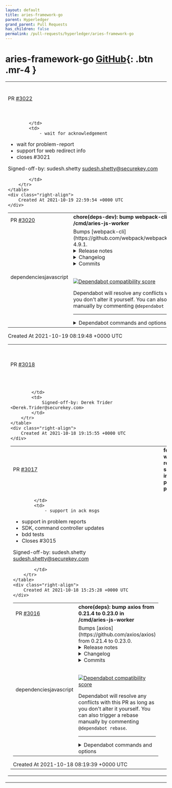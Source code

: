 ```yaml
---
layout: default
title: aries-framework-go
parent: Hyperledger
grand_parent: Pull Requests
has_children: false
permalink: /pull-requests/hyperledger/aries-framework-go
---
```


# aries-framework-go <span class="fs-3 right-align">[GitHub](https://github.com/hyperledger/aries-framework-go){: .btn .mr-4 }</span>


<div>
    <table>
        <tr>
            <td>
                PR <a href="https://github.com/hyperledger/aries-framework-go/pull/3022" class=".btn">#3022</a>
            </td>
            <td>
                <b>
                    feat: vcwallet presentproof - wait for done
                </b>
            </td>
        </tr>
        <tr>
            <td>
                
            </td>
            <td>
                - wait for acknowledgement
- wait for problem-report
- support for web redirect info
- closes #3021

Signed-off-by: sudesh.shetty <sudesh.shetty@securekey.com>

            </td>
        </tr>
    </table>
    <div class="right-align">
        Created At 2021-10-19 22:59:54 +0000 UTC
    </div>
</div>

<div>
    <table>
        <tr>
            <td>
                PR <a href="https://github.com/hyperledger/aries-framework-go/pull/3020" class=".btn">#3020</a>
            </td>
            <td>
                <b>
                    chore(deps-dev): bump webpack-cli from 4.8.0 to 4.9.1 in /cmd/aries-js-worker
                </b>
            </td>
        </tr>
        <tr>
            <td>
                <span class="chip">dependencies</span><span class="chip">javascript</span>
            </td>
            <td>
                Bumps [webpack-cli](https://github.com/webpack/webpack-cli) from 4.8.0 to 4.9.1.
<details>
<summary>Release notes</summary>
<p><em>Sourced from <a href="https://github.com/webpack/webpack-cli/releases">webpack-cli's releases</a>.</em></p>
<blockquote>
<h2>v4.9.1</h2>
<h2><a href="https://github.com/webpack/webpack-cli/compare/webpack-cli@4.9.0...webpack-cli@4.9.1">4.9.1</a> (2021-10-18)</h2>
<h3>Bug Fixes</h3>
<ul>
<li>compatibility with dynamic <code>import</code> (<a href="https://github-redirect.dependabot.com/webpack/webpack-cli/issues/3006">#3006</a>) (<a href="https://github.com/webpack/webpack-cli/commit/6a9aac99665f0d2f2f0c58c757c6befbc7734c8f">6a9aac9</a>)</li>
</ul>
<h2>v4.9.0</h2>
<h1><a href="https://github.com/webpack/webpack-cli/compare/webpack-cli@4.8.0...webpack-cli@4.9.0">4.9.0</a> (2021-10-06)</h1>
<h3>Bug Fixes</h3>
<ul>
<li>handle <code>undefined</code> and empty configuration export (<a href="https://github-redirect.dependabot.com/webpack/webpack-cli/issues/2930">#2930</a>) (<a href="https://github.com/webpack/webpack-cli/commit/9b9040e97c1d7a68d0757c05a67fb0fc8184b827">9b9040e</a>)</li>
</ul>
<h3>Features</h3>
<ul>
<li>allow to run commands without webpack installation where it is unnecessary (<a href="https://github-redirect.dependabot.com/webpack/webpack-cli/issues/2907">#2907</a>) (<a href="https://github.com/webpack/webpack-cli/commit/603041d7e6a9b764bd79d1a8effd22a3e0f019cb">603041d</a>)</li>
</ul>
</blockquote>
</details>
<details>
<summary>Changelog</summary>
<p><em>Sourced from <a href="https://github.com/webpack/webpack-cli/blob/master/CHANGELOG.md">webpack-cli's changelog</a>.</em></p>
<blockquote>
<h2><a href="https://github.com/webpack/webpack-cli/compare/webpack-cli@4.9.0...webpack-cli@4.9.1">4.9.1</a> (2021-10-18)</h2>
<h3>Bug Fixes</h3>
<ul>
<li>compatibility with dynamic <code>import</code> (<a href="https://github-redirect.dependabot.com/webpack/webpack-cli/issues/3006">#3006</a>) (<a href="https://github.com/webpack/webpack-cli/commit/6a9aac99665f0d2f2f0c58c757c6befbc7734c8f">6a9aac9</a>)</li>
</ul>
<h1><a href="https://github.com/webpack/webpack-cli/compare/webpack-cli@4.8.0...webpack-cli@4.9.0">4.9.0</a> (2021-10-06)</h1>
<h3>Bug Fixes</h3>
<ul>
<li>handle <code>undefined</code> and empty configuration export (<a href="https://github-redirect.dependabot.com/webpack/webpack-cli/issues/2930">#2930</a>) (<a href="https://github.com/webpack/webpack-cli/commit/9b9040e97c1d7a68d0757c05a67fb0fc8184b827">9b9040e</a>)</li>
</ul>
<h3>Features</h3>
<ul>
<li>allow to run commands without webpack installation where it is unnecessary (<a href="https://github-redirect.dependabot.com/webpack/webpack-cli/issues/2907">#2907</a>) (<a href="https://github.com/webpack/webpack-cli/commit/603041d7e6a9b764bd79d1a8effd22a3e0f019cb">603041d</a>)</li>
</ul>
</blockquote>
</details>
<details>
<summary>Commits</summary>
<ul>
<li><a href="https://github.com/webpack/webpack-cli/commit/c5415fc9e755ceea5047a7c21b5bd19c92902b1d"><code>c5415fc</code></a> chore(release): publish new version</li>
<li><a href="https://github.com/webpack/webpack-cli/commit/6a9aac99665f0d2f2f0c58c757c6befbc7734c8f"><code>6a9aac9</code></a> fix: compatibility with dynamic <code>import</code> (<a href="https://github-redirect.dependabot.com/webpack/webpack-cli/issues/3006">#3006</a>)</li>
<li><a href="https://github.com/webpack/webpack-cli/commit/5a510434f2754ea61c046dbc2ba071f40e17d87c"><code>5a51043</code></a> chore(deps-dev): bump jest from 27.2.5 to 27.3.0 (<a href="https://github-redirect.dependabot.com/webpack/webpack-cli/issues/3008">#3008</a>)</li>
<li><a href="https://github.com/webpack/webpack-cli/commit/a161adfc14143c358943ebf06380a73a3331b653"><code>a161adf</code></a> chore(deps-dev): bump ts-jest from 27.0.6 to 27.0.7 (<a href="https://github-redirect.dependabot.com/webpack/webpack-cli/issues/3007">#3007</a>)</li>
<li><a href="https://github.com/webpack/webpack-cli/commit/7080a2069a507cab5639112bbd8bd93b66d49bcf"><code>7080a20</code></a> chore: update docs (<a href="https://github-redirect.dependabot.com/webpack/webpack-cli/issues/3003">#3003</a>)</li>
<li><a href="https://github.com/webpack/webpack-cli/commit/817c9e80a12636a851d13f119864e34536c598e5"><code>817c9e8</code></a> chore(deps-dev): bump ts-jest from 27.0.5 to 27.0.6 (<a href="https://github-redirect.dependabot.com/webpack/webpack-cli/issues/3002">#3002</a>)</li>
<li><a href="https://github.com/webpack/webpack-cli/commit/f7ec4690d6f558316b3214f640673bfa475e413c"><code>f7ec469</code></a> chore(deps-dev): bump webpack from 5.58.1 to 5.58.2 (<a href="https://github-redirect.dependabot.com/webpack/webpack-cli/issues/3001">#3001</a>)</li>
<li><a href="https://github.com/webpack/webpack-cli/commit/0b17a3daa41e268b405d6be1d432322ab5a88e7d"><code>0b17a3d</code></a> chore(deps-dev): bump webpack-bundle-analyzer</li>
<li><a href="https://github.com/webpack/webpack-cli/commit/b967fa3c983709eebdcbc8d113b5f559631ad412"><code>b967fa3</code></a> chore(deps-dev): bump typescript</li>
<li><a href="https://github.com/webpack/webpack-cli/commit/2e0b97d95bfd4106f607cf88ec0624ef774efc3a"><code>2e0b97d</code></a> chore(deps-dev): bump webpack from 5.58.0 to 5.58.1 (<a href="https://github-redirect.dependabot.com/webpack/webpack-cli/issues/2996">#2996</a>)</li>
<li>Additional commits viewable in <a href="https://github.com/webpack/webpack-cli/compare/webpack-cli@4.8.0...webpack-cli@4.9.1">compare view</a></li>
</ul>
</details>
<br />


[![Dependabot compatibility score](https://dependabot-badges.githubapp.com/badges/compatibility_score?dependency-name=webpack-cli&package-manager=npm_and_yarn&previous-version=4.8.0&new-version=4.9.1)](https://docs.github.com/en/github/managing-security-vulnerabilities/about-dependabot-security-updates#about-compatibility-scores)

Dependabot will resolve any conflicts with this PR as long as you don't alter it yourself. You can also trigger a rebase manually by commenting `@dependabot rebase`.

[//]: # (dependabot-automerge-start)
[//]: # (dependabot-automerge-end)

---

<details>
<summary>Dependabot commands and options</summary>
<br />

You can trigger Dependabot actions by commenting on this PR:
- `@dependabot rebase` will rebase this PR
- `@dependabot recreate` will recreate this PR, overwriting any edits that have been made to it
- `@dependabot merge` will merge this PR after your CI passes on it
- `@dependabot squash and merge` will squash and merge this PR after your CI passes on it
- `@dependabot cancel merge` will cancel a previously requested merge and block automerging
- `@dependabot reopen` will reopen this PR if it is closed
- `@dependabot close` will close this PR and stop Dependabot recreating it. You can achieve the same result by closing it manually
- `@dependabot ignore this major version` will close this PR and stop Dependabot creating any more for this major version (unless you reopen the PR or upgrade to it yourself)
- `@dependabot ignore this minor version` will close this PR and stop Dependabot creating any more for this minor version (unless you reopen the PR or upgrade to it yourself)
- `@dependabot ignore this dependency` will close this PR and stop Dependabot creating any more for this dependency (unless you reopen the PR or upgrade to it yourself)


</details>
            </td>
        </tr>
    </table>
    <div class="right-align">
        Created At 2021-10-19 08:19:48 +0000 UTC
    </div>
</div>

<div>
    <table>
        <tr>
            <td>
                PR <a href="https://github.com/hyperledger/aries-framework-go/pull/3018" class=".btn">#3018</a>
            </td>
            <td>
                <b>
                    docs: Add clarification to Next method in Iterator interface
                </b>
            </td>
        </tr>
        <tr>
            <td>
                
            </td>
            <td>
                Signed-off-by: Derek Trider <Derek.Trider@securekey.com>
            </td>
        </tr>
    </table>
    <div class="right-align">
        Created At 2021-10-18 19:15:55 +0000 UTC
    </div>
</div>

<div>
    <table>
        <tr>
            <td>
                PR <a href="https://github.com/hyperledger/aries-framework-go/pull/3017" class=".btn">#3017</a>
            </td>
            <td>
                <b>
                    feat: web-redirect support in present proof
                </b>
            </td>
        </tr>
        <tr>
            <td>
                
            </td>
            <td>
                - support in ack msgs
- support in problem reports
- SDK, command controller updates
- bdd tests
- Closes #3015

Signed-off-by: sudesh.shetty <sudesh.shetty@securekey.com>

            </td>
        </tr>
    </table>
    <div class="right-align">
        Created At 2021-10-18 15:25:28 +0000 UTC
    </div>
</div>

<div>
    <table>
        <tr>
            <td>
                PR <a href="https://github.com/hyperledger/aries-framework-go/pull/3016" class=".btn">#3016</a>
            </td>
            <td>
                <b>
                    chore(deps): bump axios from 0.21.4 to 0.23.0 in /cmd/aries-js-worker
                </b>
            </td>
        </tr>
        <tr>
            <td>
                <span class="chip">dependencies</span><span class="chip">javascript</span>
            </td>
            <td>
                Bumps [axios](https://github.com/axios/axios) from 0.21.4 to 0.23.0.
<details>
<summary>Release notes</summary>
<p><em>Sourced from <a href="https://github.com/axios/axios/releases">axios's releases</a>.</em></p>
<blockquote>
<h2>v0.23.0</h2>
<h3>0.23.0 (October 12, 2021)</h3>
<p>Breaking changes:</p>
<ul>
<li>Distinguish request and response data types (<a href="https://github-redirect.dependabot.com/axios/axios/pull/4116">#4116</a>)</li>
<li>Change never type to unknown (<a href="https://github-redirect.dependabot.com/axios/axios/pull/4142">#4142</a>)</li>
<li>Fixed TransitionalOptions typings (<a href="https://github-redirect.dependabot.com/axios/axios/pull/4147">#4147</a>)</li>
</ul>
<p>Fixes and Functionality:</p>
<ul>
<li>Adding globalObject: 'this' to webpack config (<a href="https://github-redirect.dependabot.com/axios/axios/pull/3176">#3176</a>)</li>
<li>Adding insecureHTTPParser type to AxiosRequestConfig (<a href="https://github-redirect.dependabot.com/axios/axios/pull/4066">#4066</a>)</li>
<li>Fix missing semicolon in typings (<a href="https://github-redirect.dependabot.com/axios/axios/pull/4115">#4115</a>)</li>
<li>Fix response headers types (<a href="https://github-redirect.dependabot.com/axios/axios/pull/4136">#4136</a>)</li>
</ul>
<p>Internal and Tests:</p>
<ul>
<li>Improve timeout error when timeout is browser default (<a href="https://github-redirect.dependabot.com/axios/axios/pull/3209">#3209</a>)</li>
<li>Fix node version on CI (<a href="https://github-redirect.dependabot.com/axios/axios/pull/4069">#4069</a>)</li>
<li>Added testing to TypeScript portion of project (<a href="https://github-redirect.dependabot.com/axios/axios/pull/4140">#4140</a>)</li>
</ul>
<p>Documentation:</p>
<ul>
<li>Rename Angular to AngularJS (<a href="https://github-redirect.dependabot.com/axios/axios/pull/4114">#4114</a>)</li>
</ul>
<p>Huge thanks to everyone who contributed to this release via code (authors listed below) or via reviews and triaging on GitHub:</p>
<ul>
<li><a href="https://github.com/axios/axios/blob/HEAD/mailto:jasonsaayman@gmail.com">Jay</a></li>
<li><a href="https://github.com/Evan-Finkelstein">Evan-Finkelstein</a></li>
<li><a href="https://github.com/Jezorko">Paweł Szymański</a></li>
<li><a href="https://github.com/dobesv">Dobes Vandermeer</a></li>
<li><a href="https://github.com/caugner">Claas Augner</a></li>
<li><a href="https://github.com/remcohaszing">Remco Haszing</a></li>
<li><a href="https://github.com/egmen">Evgeniy</a></li>
<li><a href="https://github.com/DigitalBrainJS">Dmitriy Mozgovoy</a></li>
</ul>
<h2>v0.22.0</h2>
<h3>0.22.0 (October 01, 2021)</h3>
<p>Fixes and Functionality:</p>
<ul>
<li>Caseless header comparing in HTTP adapter (<a href="https://github-redirect.dependabot.com/axios/axios/pull/2880">#2880</a>)</li>
<li>Avoid package.json import fixing issues and warnings related to this (<a href="https://github-redirect.dependabot.com/axios/axios/pull/4041">#4041</a>), (<a href="https://github-redirect.dependabot.com/axios/axios/pull/4065">#4065</a>)</li>
<li>Fixed cancelToken leakage and added AbortController support (<a href="https://github-redirect.dependabot.com/axios/axios/pull/3305">#3305</a>)</li>
<li>Updating CI to run on release branches</li>
<li>Bump follow redirects version</li>
<li>Fixed default transitional config for custom Axios instance; (<a href="https://github-redirect.dependabot.com/axios/axios/pull/4052">#4052</a>)</li>
</ul>
<p>Huge thanks to everyone who contributed to this release via code (authors listed below) or via reviews and triaging on GitHub:</p>
<ul>
<li><a href="https://github.com/axios/axios/blob/HEAD/mailto:jasonsaayman@gmail.com">Jay</a></li>
<li><a href="https://github.com/mastermatt">Matt R. Wilson</a></li>
<li><a href="https://github.com/chinesedfan">Xianming Zhong</a></li>
<li><a href="https://github.com/DigitalBrainJS">Dmitriy Mozgovoy</a></li>
</ul>
</blockquote>
</details>
<details>
<summary>Changelog</summary>
<p><em>Sourced from <a href="https://github.com/axios/axios/blob/master/CHANGELOG.md">axios's changelog</a>.</em></p>
<blockquote>
<h3>0.23.0 (October 12, 2021)</h3>
<p>Breaking changes:</p>
<ul>
<li>Distinguish request and response data types (<a href="https://github-redirect.dependabot.com/axios/axios/pull/4116">#4116</a>)</li>
<li>Change never type to unknown (<a href="https://github-redirect.dependabot.com/axios/axios/pull/4142">#4142</a>)</li>
<li>Fixed TransitionalOptions typings (<a href="https://github-redirect.dependabot.com/axios/axios/pull/4147">#4147</a>)</li>
</ul>
<p>Fixes and Functionality:</p>
<ul>
<li>Adding globalObject: 'this' to webpack config (<a href="https://github-redirect.dependabot.com/axios/axios/pull/3176">#3176</a>)</li>
<li>Adding insecureHTTPParser type to AxiosRequestConfig (<a href="https://github-redirect.dependabot.com/axios/axios/pull/4066">#4066</a>)</li>
<li>Fix missing semicolon in typings (<a href="https://github-redirect.dependabot.com/axios/axios/pull/4115">#4115</a>)</li>
<li>Fix response headers types (<a href="https://github-redirect.dependabot.com/axios/axios/pull/4136">#4136</a>)</li>
</ul>
<p>Internal and Tests:</p>
<ul>
<li>Improve timeout error when timeout is browser default (<a href="https://github-redirect.dependabot.com/axios/axios/pull/3209">#3209</a>)</li>
<li>Fix node version on CI (<a href="https://github-redirect.dependabot.com/axios/axios/pull/4069">#4069</a>)</li>
<li>Added testing to TypeScript portion of project (<a href="https://github-redirect.dependabot.com/axios/axios/pull/4140">#4140</a>)</li>
</ul>
<p>Documentation:</p>
<ul>
<li>Rename Angular to AngularJS (<a href="https://github-redirect.dependabot.com/axios/axios/pull/4114">#4114</a>)</li>
</ul>
<p>Huge thanks to everyone who contributed to this release via code (authors listed below) or via reviews and triaging on GitHub:</p>
<ul>
<li><a href="https://github.com/axios/axios/blob/master/mailto:jasonsaayman@gmail.com">Jay</a></li>
<li><a href="https://github.com/Evan-Finkelstein">Evan-Finkelstein</a></li>
<li><a href="https://github.com/Jezorko">Paweł Szymański</a></li>
<li><a href="https://github.com/dobesv">Dobes Vandermeer</a></li>
<li><a href="https://github.com/caugner">Claas Augner</a></li>
<li><a href="https://github.com/remcohaszing">Remco Haszing</a></li>
<li><a href="https://github.com/egmen">Evgeniy</a></li>
<li><a href="https://github.com/DigitalBrainJS">Dmitriy Mozgovoy</a></li>
</ul>
<h3>0.22.0 (October 01, 2021)</h3>
<p>Fixes and Functionality:</p>
<ul>
<li>Caseless header comparing in HTTP adapter (<a href="https://github-redirect.dependabot.com/axios/axios/pull/2880">#2880</a>)</li>
<li>Avoid package.json import fixing issues and warnings related to this (<a href="https://github-redirect.dependabot.com/axios/axios/pull/4041">#4041</a>), (<a href="https://github-redirect.dependabot.com/axios/axios/pull/4065">#4065</a>)</li>
<li>Fixed cancelToken leakage and added AbortController support (<a href="https://github-redirect.dependabot.com/axios/axios/pull/3305">#3305</a>)</li>
<li>Updating CI to run on release branches</li>
<li>Bump follow redirects version</li>
<li>Fixed default transitional config for custom Axios instance; (<a href="https://github-redirect.dependabot.com/axios/axios/pull/4052">#4052</a>)</li>
</ul>
<p>Huge thanks to everyone who contributed to this release via code (authors listed below) or via reviews and triaging on GitHub:</p>
<ul>
<li><a href="https://github.com/axios/axios/blob/master/mailto:jasonsaayman@gmail.com">Jay</a></li>
<li><a href="https://github.com/mastermatt">Matt R. Wilson</a></li>
<li><a href="https://github.com/chinesedfan">Xianming Zhong</a></li>
<li><a href="https://github.com/DigitalBrainJS">Dmitriy Mozgovoy</a></li>
</ul>
</blockquote>
</details>
<details>
<summary>Commits</summary>
<ul>
<li><a href="https://github.com/axios/axios/commit/1025d1231a7747503188459dd5a6d1effdcea928"><code>1025d12</code></a> Release v0.23.0</li>
<li><a href="https://github.com/axios/axios/commit/6d1e30fd80abbf198bca61e7339264e6782dfd73"><code>6d1e30f</code></a> Prepared release notes</li>
<li><a href="https://github.com/axios/axios/commit/20e8b6bc8c27f368ab48241dc14b89bc768ff5f1"><code>20e8b6b</code></a> chore(docs): rename Angular to AngularJS (<a href="https://github-redirect.dependabot.com/axios/axios/issues/4114">#4114</a>)</li>
<li><a href="https://github.com/axios/axios/commit/94a93447992392441f1928dffc9f10529ecec417"><code>94a9344</code></a> Test types (<a href="https://github-redirect.dependabot.com/axios/axios/issues/4140">#4140</a>)</li>
<li><a href="https://github.com/axios/axios/commit/fce210a67e240820cc2c9b146ac80ba6985b8477"><code>fce210a</code></a> Fixed TransitionalOptions typings (<a href="https://github-redirect.dependabot.com/axios/axios/issues/4147">#4147</a>)</li>
<li><a href="https://github.com/axios/axios/commit/547815d9fda524babf9e2b3e9f1648834cb44cb5"><code>547815d</code></a> Mending merge conflict</li>
<li><a href="https://github.com/axios/axios/commit/e462973a4b23e9541efe3e64ca120ae9111a6ad8"><code>e462973</code></a> fix response headers types (<a href="https://github-redirect.dependabot.com/axios/axios/issues/4136">#4136</a>)</li>
<li><a href="https://github.com/axios/axios/commit/7c9a5c5c840b726d621a15f9f859029fff13c961"><code>7c9a5c5</code></a> Fix missing semicolon in typings (<a href="https://github-redirect.dependabot.com/axios/axios/issues/4115">#4115</a>)</li>
<li><a href="https://github.com/axios/axios/commit/6c002323a6bf1efb66942cc130bd8d7cce212930"><code>6c00232</code></a> Change never type to unknown (<a href="https://github-redirect.dependabot.com/axios/axios/issues/4142">#4142</a>)</li>
<li><a href="https://github.com/axios/axios/commit/28a06e6d95b6a8d4f65148743683e85b90719352"><code>28a06e6</code></a> Distinguish request and response data types (<a href="https://github-redirect.dependabot.com/axios/axios/issues/4116">#4116</a>)</li>
<li>Additional commits viewable in <a href="https://github.com/axios/axios/compare/v0.21.4...v0.23.0">compare view</a></li>
</ul>
</details>
<br />


[![Dependabot compatibility score](https://dependabot-badges.githubapp.com/badges/compatibility_score?dependency-name=axios&package-manager=npm_and_yarn&previous-version=0.21.4&new-version=0.23.0)](https://docs.github.com/en/github/managing-security-vulnerabilities/about-dependabot-security-updates#about-compatibility-scores)

Dependabot will resolve any conflicts with this PR as long as you don't alter it yourself. You can also trigger a rebase manually by commenting `@dependabot rebase`.

[//]: # (dependabot-automerge-start)
[//]: # (dependabot-automerge-end)

---

<details>
<summary>Dependabot commands and options</summary>
<br />

You can trigger Dependabot actions by commenting on this PR:
- `@dependabot rebase` will rebase this PR
- `@dependabot recreate` will recreate this PR, overwriting any edits that have been made to it
- `@dependabot merge` will merge this PR after your CI passes on it
- `@dependabot squash and merge` will squash and merge this PR after your CI passes on it
- `@dependabot cancel merge` will cancel a previously requested merge and block automerging
- `@dependabot reopen` will reopen this PR if it is closed
- `@dependabot close` will close this PR and stop Dependabot recreating it. You can achieve the same result by closing it manually
- `@dependabot ignore this major version` will close this PR and stop Dependabot creating any more for this major version (unless you reopen the PR or upgrade to it yourself)
- `@dependabot ignore this minor version` will close this PR and stop Dependabot creating any more for this minor version (unless you reopen the PR or upgrade to it yourself)
- `@dependabot ignore this dependency` will close this PR and stop Dependabot creating any more for this dependency (unless you reopen the PR or upgrade to it yourself)


</details>
            </td>
        </tr>
    </table>
    <div class="right-align">
        Created At 2021-10-18 08:19:39 +0000 UTC
    </div>
</div>

